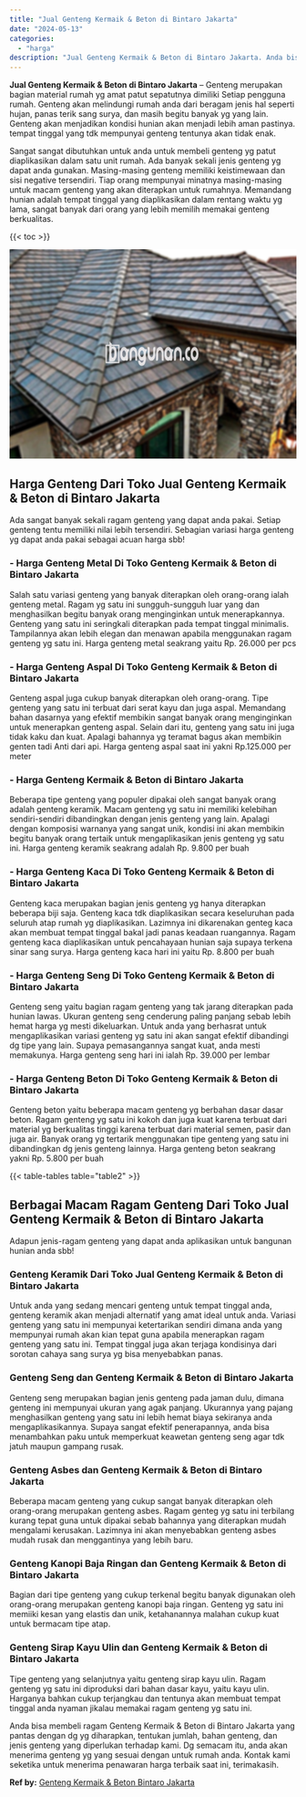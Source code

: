 ```yaml
---
title: "Jual Genteng Kermaik & Beton di Bintaro Jakarta"
date: "2024-05-13"
categories: 
  - "harga"
description: "Jual Genteng Kermaik & Beton di Bintaro Jakarta. Anda bisa membeli ragam Genteng Kermaik & Beton di Bintaro Jakarta yang pantas dengan dg yg diharapkan, tent..."
---
```


**Jual Genteng Kermaik & Beton di Bintaro Jakarta** – Genteng merupakan bagian material rumah yg amat patut sepatutnya dimiliki Setiap pengguna rumah. Genteng akan melindungi rumah anda dari beragam jenis hal seperti hujan, panas terik sang surya, dan masih begitu banyak yg yang lain. Genteng akan menjadikan kondisi hunian akan menjadi lebih aman pastinya. tempat tinggal yang tdk mempunyai genteng tentunya akan tidak enak.

Sangat sangat dibutuhkan untuk anda untuk membeli genteng yg patut diaplikasikan dalam satu unit rumah. Ada banyak sekali jenis genteng yg dapat anda gunakan. Masing-masing genteng memiliki keistimewaan dan sisi negative tersendiri. Tiap orang mempunyai minatnya masing-masing untuk macam genteng yang akan diterapkan untuk rumahnya. Memandang hunian adalah tempat tinggal yang diaplikasikan dalam rentang waktu yg lama, sangat banyak dari orang yang lebih memilih memakai genteng berkualitas.

{{< toc >}}

![Jual Genteng Kermaik & Beton di Bintaro Jakarta](/images/genteng-minimalis-murah19.png)

## Harga Genteng Dari Toko Jual Genteng Kermaik & Beton di Bintaro Jakarta

Ada sangat banyak sekali ragam genteng yang dapat anda pakai. Setiap genteng tentu memiliki nilai lebih tersendiri. Sebagian variasi harga genteng yg dapat anda pakai sebagai acuan harga sbb!

### \- Harga Genteng Metal Di Toko Genteng Kermaik & Beton di Bintaro Jakarta

Salah satu variasi genteng yang banyak diterapkan oleh orang-orang ialah genteng metal. Ragam yg satu ini sungguh-sungguh luar yang dan menghasilkan begitu banyak orang menginginkan untuk menerapkannya. Genteng yang satu ini seringkali diterapkan pada tempat tinggal minimalis. Tampilannya akan lebih elegan dan menawan apabila menggunakan ragam genteng yg satu ini. Harga genteng metal seakrang yaitu Rp. 26.000 per pcs

### \- Harga Genteng Aspal Di Toko Genteng Kermaik & Beton di Bintaro Jakarta

Genteng aspal juga cukup banyak diterapkan oleh orang-orang. Tipe genteng yang satu ini terbuat dari serat kayu dan juga aspal. Memandang bahan dasarnya yang efektif membikin sangat banyak orang menginginkan untuk menerapkan genteng aspal. Selain dari itu, genteng yang satu ini juga tidak kaku dan kuat. Apalagi bahannya yg teramat bagus akan membikin genten tadi Anti dari api. Harga genteng aspal saat ini yakni Rp.125.000 per meter

### \- Harga Genteng Kermaik & Beton di Bintaro Jakarta

Beberapa tipe genteng yang populer dipakai oleh sangat banyak orang adalah genteng keramik. Macam genteng yg satu ini memiliki kelebihan sendiri-sendiri dibandingkan dengan jenis genteng yang lain. Apalagi dengan komposisi warnanya yang sangat unik, kondisi ini akan membikin begitu banyak orang tertaik untuk mengaplikasikan jenis genteng yg satu ini. Harga genteng keramik seakrang adalah Rp. 9.800 per buah

### \- Harga Genteng Kaca Di Toko Genteng Kermaik & Beton di Bintaro Jakarta

Genteng kaca merupakan bagian jenis genteng yg hanya diterapkan beberapa biji saja. Genteng kaca tdk diaplikasikan secara keseluruhan pada seluruh atap rumah yg diaplikasikan. Lazimnya ini dikarenakan genteg kaca akan membuat tempat tinggal bakal jadi panas keadaan ruangannya. Ragam genteng kaca diaplikasikan untuk pencahayaan hunian saja supaya terkena sinar sang surya. Harga genteng kaca hari ini yaitu Rp. 8.800 per buah

### \- Harga Genteng Seng Di Toko Genteng Kermaik & Beton di Bintaro Jakarta

Genteng seng yaitu bagian ragam genteng yang tak jarang diterapkan pada hunian lawas. Ukuran genteng seng cenderung paling panjang sebab lebih hemat harga yg mesti dikeluarkan. Untuk anda yang berhasrat untuk mengaplikasikan variasi genteng yg satu ini akan sangat efektif dibandingi dg tipe yang lain. Supaya pemasangannya sangat kuat, anda mesti memakunya. Harga genteng seng hari ini ialah Rp. 39.000 per lembar

### \- Harga Genteng Beton Di Toko Genteng Kermaik & Beton di Bintaro Jakarta

Genteng beton yaitu beberapa macam genteng yg berbahan dasar dasar beton. Ragam genteng yg satu ini kokoh dan juga kuat karena terbuat dari material yg berkualitas tinggi karena terbuat dari material semen, pasir dan juga air. Banyak orang yg tertarik menggunakan tipe genteng yang satu ini dibandingkan dg jenis genteng lainnya. Harga genteng beton seakrang yakni Rp. 5.800 per buah

{{< table-tables table="table2" >}}

## Berbagai Macam Ragam Genteng Dari Toko Jual Genteng Kermaik & Beton di Bintaro Jakarta

Adapun jenis-ragam genteng yang dapat anda aplikasikan untuk bangunan hunian anda sbb!

### Genteng Keramik Dari Toko Jual Genteng Kermaik & Beton di Bintaro Jakarta

Untuk anda yang sedang mencari genteng untuk tempat tinggal anda, genteng keramik akan menjadi alternatif yang amat ideal untuk anda. Variasi genteng yang satu ini mempunyai ketertarikan sendiri dimana anda yang mempunyai rumah akan kian tepat guna apabila menerapkan ragam genteng yang satu ini. Tempat tinggal juga akan terjaga kondisinya dari sorotan cahaya sang surya yg bisa menyebabkan panas.

### Genteng Seng dan Genteng Kermaik & Beton di Bintaro Jakarta

Genteng seng merupakan bagian jenis genteng pada jaman dulu, dimana genteng ini mempunyai ukuran yang agak panjang. Ukurannya yang pajang menghasilkan genteng yang satu ini lebih hemat biaya sekiranya anda mengaplikasikannya. Supaya sangat efektif penerapannya, anda bisa menambahkan paku untuk memperkuat keawetan genteng seng agar tdk jatuh maupun gampang rusak.

### Genteng Asbes dan Genteng Kermaik & Beton di Bintaro Jakarta

Beberapa macam genteng yang cukup sangat banyak diterapkan oleh orang-orang merupakan genteng asbes. Ragam genteg yg satu ini terbilang kurang tepat guna untuk dipakai sebab bahannya yang diterapkan mudah mengalami kerusakan. Lazimnya ini akan menyebabkan genteng asbes mudah rusak dan menggantinya yang lebih baru.

### Genteng Kanopi Baja Ringan dan Genteng Kermaik & Beton di Bintaro Jakarta

Bagian dari tipe genteng yang cukup terkenal begitu banyak digunakan oleh orang-orang merupakan genteng kanopi baja ringan. Genteng yg satu ini memiiki kesan yang elastis dan unik, ketahanannya malahan cukup kuat untuk bermacam tipe atap.

### Genteng Sirap Kayu Ulin dan Genteng Kermaik & Beton di Bintaro Jakarta

Tipe genteng yang selanjutnya yaitu genteng sirap kayu ulin. Ragam genteng yg satu ini diproduksi dari bahan dasar kayu, yaitu kayu ulin. Harganya bahkan cukup terjangkau dan tentunya akan membuat tempat tinggal anda nyaman jikalau memakai ragam genteng yg satu ini.

Anda bisa membeli ragam Genteng Kermaik & Beton di Bintaro Jakarta yang pantas dengan dg yg diharapkan, tentukan jumlah, bahan genteng, dan jenis genteng yang diperlukan terhadap kami. Dg semacam itu, anda akan menerima genteng yg yang sesuai dengan untuk rumah anda. Kontak kami seketika untuk menerima penawaran harga terbaik saat ini, terimakasih.

**Ref by:**  [Genteng Kermaik & Beton  Bintaro Jakarta](https://id.wikipedia.org/wiki/Genteng)
